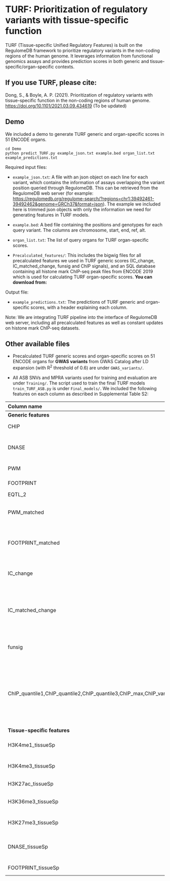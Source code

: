 # TURF: Prioritization of regulatory variants with tissue-specific function

TURF (Tissue-specific Unified Regulatory Features) is built on the RegulomeDB framework to prioritize regulatory variants in the non-coding regions of the human genome. It leverages information from functional genomics assays and provides prediction scores in both generic and tissue-specific/organ-specific contexts.

## If you use TURF, please cite:

Dong, S., & Boyle, A. P. (2021). Prioritization of regulatory variants with tissue-specific function in the non-coding regions of human genome. https://doi.org/10.1101/2021.03.09.434619 (To be updated)

## Demo

We included a demo to generate TURF generic and organ-specific scores in 51 ENCODE organs.

```
cd Demo
python predict_TURF.py example_json.txt example.bed organ_list.txt example_predictions.txt

```

Required input files:
* ```example_json.txt```: A file with an json object on each line for each variant, which contains the information of assays overlapping the variant position queried through RegulomeDB. This can be retrieved from the RegulomeDB web server (for example: https://regulomedb.org/regulome-search/?regions=chr1:39492461-39492462&genome=GRCh37&format=json). The example we included here is trimmed json objects with only the information we need for generating features in TURF models.

* ```example.bed```: A bed file containing the positions and genotypes for each query variant. The columns are chromosome, start, end, ref, alt.

* ```organ_list.txt```: The list of query organs for TURF organ-specific scores.

* ```Precalculated_features/```: This includes the bigwig files for all precalculated features we used in TURF generic scores (IC_change, IC_matched_change, funsig and ChIP signals), and an SQL database containing all histone mark ChIP-seq peak files from ENCODE 2019 which is used for calculating TURF organ-specific scores. **You can download from:**

Output file:
* ```example_predictions.txt```: The predictions of TURF generic and organ-specific scores, with a header explaining each column.

Note: We are integrating TURF pipeline into the interface of RegulomeDB web server, including all precalculated features as well as constant updates on histone mark ChIP-seq datasets.

## Other available files
* Precalculated TURF generic scores and organ-specific scores on 51 ENCODE organs for **GWAS variants** from GWAS Catalog after LD expansion (with R<sup>2</sup> threshold of 0.6) are under `GWAS_variants/`.

* All ASB SNVs and MPRA variants used for training and evaluation are under `Training/`. The script used to train the final TURF models `train_TURF_ASB.py` is under `Final_models/`. We included the following features on each column as described in Supplemental Table S2:


| Column name       | Description |
| :----------- | :----------- |
| **Generic features** ||
| CHIP      | TF binding sites from ChIP-seq|
| DNASE   | DNase I hypersensitive sites from DNase-seq|
| PWM   | TF motifs from PWM matching|
| FOOTPRINT   | DNase footprints|
| EQTL_2   |eQTLs|
| PWM_matched   | DNase footprints with matched TF ChIP-seq peaks|
| FOOTPRINT_matched | TF motifs from PWM matching with matched TF ChIP-seq peaks|
| IC_change | Information content change of two alleles in PWM matching|
| IC_matched_change | Information content change of two alleles in PWM matching with matched TF ChIP-seq peaks        |
| funsig |Functional significance score from DeepSEA      |
| ChIP_quantile1,ChIP_quantile2,ChIP_quantile3,ChIP_max,ChIP_var   |Quantiles (25%,50%,75% and 100%) and variance of ChIP-seq signals across all available ChIP-seq experiments from ENCODE       |
| **Tissue-specific features** ||
|H3K4me1_tissueSp|H3K4me1 peaks from ChIP-seq|
|H3K4me3_tissueSp|H3K4me3 peaks from ChIP-seq|
|H3K27ac_tissueSp|H3K27ac peaks from ChIP-seq|
|H3K36me3_tissueSp|H3K36me3 peaks from ChIP-seq|
|H3K27me3_tissueSp|H3K27me3 peaks from ChIP-seq|
|DNASE_tissueSp|DNase I hypersensitive sites from DNase-seq|
|FOOTPRINT_tissueSp|DNase footprints|
